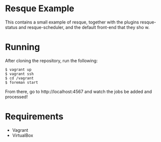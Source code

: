 # Resque Example

This contains a small example of resque, together with the plugins resque-status and resque-scheduler, and the default front-end that they sho
w.

# Running

After cloning the repository, run the following:

    $ vagrant up
    $ vagrant ssh
    $ cd /vagrant
    $ foreman start

From there, go to http://localhost:4567 and watch the jobs be added and processed!

# Requirements

* Vagrant
* VirtualBox
